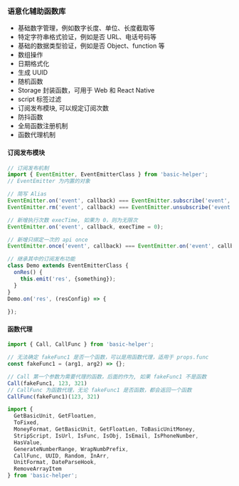 ### 语意化辅助函数库

- 基础数字管理，例如数字长度、单位、长度截取等
- 特定字符串格式验证，例如是否 URL、电话号码等
- 基础的数据类型验证，例如是否 Object、function 等
- 数组操作
- 日期格式化
- 生成 UUID
- 随机函数
- Storage 封装函数，可用于 Web 和 React Native
- script 标签过滤
- 订阅发布模块, 可以规定订阅次数
- 防抖函数
- 全局函数注册机制
- 函数代理机制

#### 订阅发布模块

```js static
// 订阅发布机制
import { EventEmitter, EventEmitterClass } from 'basic-helper';
// EventEmitter 为内置的对象

// 简写 Alias
EventEmitter.on('event', callback) === EventEmitter.subscribe('event', callback)
EventEmitter.rm('event', callback) === EventEmitter.unsubscribe('event', callback)

// 新增执行次数 execTime, 如果为 0，则为无限次
EventEmitter.on('event', callback, execTime = 0);

// 新增只绑定一次的 api once
EventEmitter.once('event', callback) === EventEmitter.on('event', callback, execTime = 1) === EventEmitter.subscribe('event', callback, 1)

// 继承其中的订阅发布功能
class Demo extends EventEmitterClass {
  onRes() {
    this.emit('res', {something});
  }
}
Demo.on('res', (resConfig) => {
  
});
```

#### 函数代理

```js static
import { Call, CallFunc } from 'basic-helper';

// 无法确定 fakeFunc1 是否一个函数，可以是用函数代理，适用于 props.func
const fakeFunc1 = (arg1, arg2) => {};

// Call 第一个参数为需要代理的函数，后面的作为, 如果 fakeFunc1 不是函数
Call(fakeFunc1, 123, 321)
// CallFunc 为函数代理，无论 fakeFunc1 是否函数，都会返回一个函数
CallFunc(fakeFunc1)(123, 321)
```

```js static
import {
  GetBasicUnit, GetFloatLen,
  ToFixed,
  MoneyFormat, GetBasicUnit, GetFloatLen, ToBasicUnitMoney,
  StripScript, IsUrl, IsFunc, IsObj, IsEmail, IsPhoneNumber,
  HasValue,
  GenerateNumberRange, WrapNumbPrefix,
  CallFunc, UUID, Random, InArr,
  UnitFormat, DateParseHook,
  RemoveArrayItem
} from 'basic-helper';
```